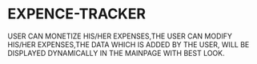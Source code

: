 # EXPENCE-TRACKER
USER CAN MONETIZE HIS/HER EXPENSES,THE USER CAN MODIFY HIS/HER EXPENSES,THE DATA WHICH IS ADDED BY THE USER, WILL BE DISPLAYED DYNAMICALLY IN THE MAINPAGE WITH BEST LOOK.

